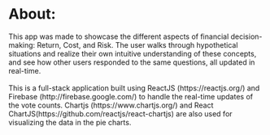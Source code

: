 <h1>About:</h1>
This app was made to showcase the different aspects of financial decision-making: Return, Cost, and Risk. The user walks through hypothetical situations and realize their own intuitive understanding of these concepts, and see how other users responded to the same questions, all updated in real-time.  
<br /> 
<br />
This is a full-stack application built using ReactJS (https://reactjs.org/) and Firebase (http://firebase.google.com/) to handle the real-time updates of the vote counts. Chartjs (https://www.chartjs.org/) and React ChartJS(https://github.com/reactjs/react-chartjs) are also used for visualizing the data in the pie charts.    


